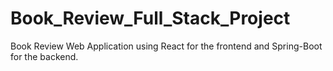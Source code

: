 # Book_Review_Full_Stack_Project
Book Review Web Application using React for the frontend and Spring-Boot for the backend.

